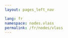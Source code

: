 ```yaml
---
layout: pages_left_nav

lang: fr
namespace: nodes.vlass
permalink: /fr/nodes/vlass
---
```


<!-- Content start -->

<!-- Content end -->
